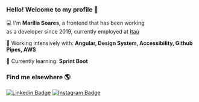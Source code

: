 ### Hello! Welcome to my profile 🥰

💻 I'm **Marília Soares**, a frontend that has been working<br> as a developer since 2019, currently employed at [Itaú](https://www.itau.com.br/)

🚀 Working intensively with: **Angular, Design System, Accessibility, Github Pipes, AWS**

🌱 Currently learning: **Sprint Boot**

### Find me elsewhere 🌎
[![Linkedin Badge](https://img.shields.io/badge/-LinkedIn-blue?style=flat-square&logo=Linkedin&logoColor=white&link=https://www.linkedin.com/in/marilia-soares/)](https://www.linkedin.com/in/marilia-soares/) [![Instagram Badge](https://img.shields.io/badge/-Instagram-violet?style=flat-square&logo=Instagram&logoColor=white&link=https://www.instagram.com/mahsoars/)](https://www.instagram.com/mahsoars/)
